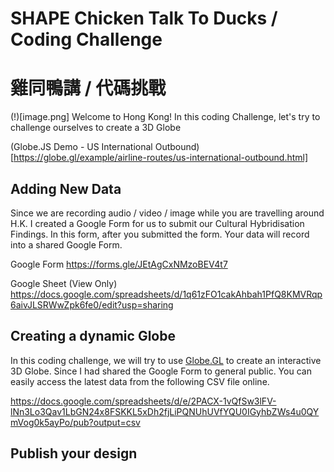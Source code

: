 # SHAPE Chicken Talk To Ducks / Coding Challenge 
# 雞同鴨講 / 代碼挑戰

(!)[image.png]
Welcome to Hong Kong! In this coding Challenge, let's try to challenge ourselves to create a 3D Globe

(Globe.JS Demo - US International Outbound)[https://globe.gl/example/airline-routes/us-international-outbound.html]

## Adding New Data

Since we are recording audio / video / image while you are travelling around H.K. I created a Google Form for us to submit our Cultural Hybridisation Findings. In this form, after you submitted the form. Your data will record into a shared Google Form.

Google Form https://forms.gle/JEtAgCxNMzoBEV4t7

Google Sheet (View Only) https://docs.google.com/spreadsheets/d/1q61zFO1cakAhbah1PfQ8KMVRqp6aivJLSRWwZpk6fe0/edit?usp=sharing

## Creating a dynamic Globe

In this coding challenge, we will try to use [Globe.GL](https://globe.gl) to create an interactive 3D Globe. Since I had shared the Google Form to general public. You can easily access the latest data from the following CSV file online.

https://docs.google.com/spreadsheets/d/e/2PACX-1vQfSw3lFV-lNn3Lo3Qav1LbGN24x8FSKKL5xDh2fjLiPQNUhUVfYQU0IGyhbZWs4u0QYmVog0k5ayPo/pub?output=csv

## Publish your design



